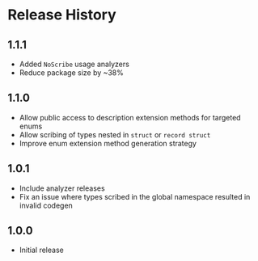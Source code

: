 # Release History

## 1.1.1

- Added `NoScribe` usage analyzers
- Reduce package size by ~38%

## 1.1.0

- Allow public access to description extension methods for targeted enums
- Allow scribing of types nested in `struct` or `record struct`
- Improve enum extension method generation strategy

## 1.0.1

- Include analyzer releases
- Fix an issue where types scribed in the global namespace resulted in invalid codegen

## 1.0.0

- Initial release

